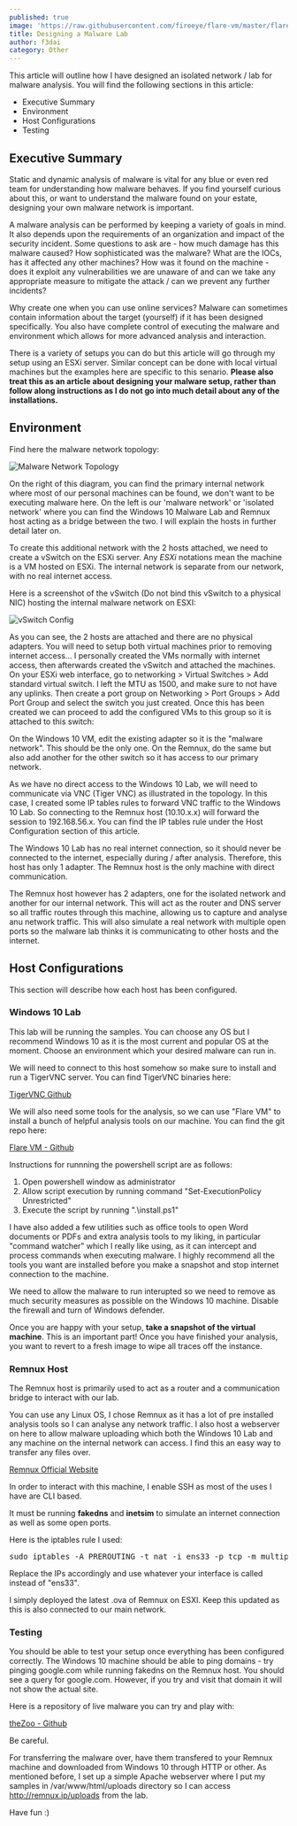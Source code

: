 ```yaml
---
published: true
image: 'https://raw.githubusercontent.com/fireeye/flare-vm/master/flarevm.png'
title: Designing a Malware Lab
author: f3dai
category: Other
---
```


This article will outline how I have designed an isolated network / lab for malware analysis. You will find the following sections in this article:

 - Executive Summary
 - Environment
 - Host Configurations
 - Testing

## Executive Summary

Static and dynamic analysis of malware is vital for any blue or even red team for understanding how malware behaves. If you find yourself curious about this, or want to understand the malware found on your estate, designing your own malware network is important. 

A malware analysis can be performed by keeping a variety of goals in mind. It also depends upon the requirements of an organization and impact of the security incident. Some questions to ask are - how much damage has this malware caused? How sophisticated was the malware? What are the IOCs, has it affected any other machines? How was it found on the machine - does it exploit any vulnerabilities we are unaware of and can we take any appropriate measure to mitigate the attack / can we prevent any further incidents? 

Why create one when you can use online services? Malware can sometimes contain information about the target (yourself) if it has been designed specifically. You also have complete control of executing the malware and environment which allows for more advanced analysis and interaction.

There is a variety of setups you can do but this article will go through my setup using an ESXi server. Similar concept can be done with local virtual machines but the examples here are specific to this senario. **Please also treat this as an article about designing your malware setup, rather than follow along instructions as I do not go into much detail about any of the installations.**

## Environment

Find here the malware network topology:

![Malware Network Topology](https://imgur.com/5JpTMKR.png)

On the right of this diagram, you can find the primary internal network where most of our personal machines can be found, we don't want to be executing malware here. On the left is our 'malware network' or 'isolated network' where you can find the Windows 10 Malware Lab and Remnux host acting as a bridge between the two. I will explain the hosts in further detail later on. 

To create this additional network with the 2 hosts attached, we need to create a vSwitch on the ESXi server. Any _ESXi_ notations mean the machine is a VM hosted on ESXi. The internal network is separate from our network, with no real internet access. 

Here is a screenshot of the vSwitch (Do not bind this vSwitch to a physical NIC) hosting the internal malware network on ESXI:

![vSwitch Config](https://imgur.com/hOJJjKx.png)

As you can see, the 2 hosts are attached and there are no physical adapters. You will need to setup both virtual machines prior to removing internet access... I personally created the VMs normally with internet access, then afterwards created the vSwitch and attached the machines. On your ESXi web interface, go to networking > Virtual Switches > Add standard virtual switch. I left the MTU as 1500, and make sure to not have any uplinks. Then create a port group on Networking > Port Groups > Add Port Group and select the switch you just created. Once this has been created we can proceed to add the configured VMs to this group so it is attached to this switch:

On the Windows 10 VM, edit the existing adapter so it is the "malware network". This should be the only one. On the Remnux, do the same but also add another for the other switch so it has access to our primary network. 

As we have no direct access to the Windows 10 Lab, we will need to communicate via VNC (Tiger VNC) as illustrated in the topology. In this case, I created some IP tables rules to forward VNC traffic to the Windows 10 Lab. So connecting to the Remnux host (10.10.x.x) will forward the session to 192.168.56.x. You can find the IP tables rule under the Host Configuration section of this article. 

The Windows 10 Lab has no real internet connection, so it should never be connected to the internet, especially during / after analysis. Therefore, this host has only 1 adapter. The Remnux host is the only machine with direct communication. 

The Remnux host however has 2 adapters, one for the isolated network and another for our internal network. This will act as the router and DNS server so all traffic routes through this machine, allowing us to capture and analyse anu network traffic. This will also simulate a real network with multiple open ports so the malware lab thinks it is communicating to other hosts and the internet. 

## Host Configurations

This section will describe how each host has been configured. 

### Windows 10 Lab

This lab will be running the samples. You can choose any OS but I recommend Windows 10 as it is the most current and popular OS at the moment. Choose an environment which your desired malware can run in. 

We will need to connect to this host somehow so make sure to install and run a TigerVNC server. You can find TigerVNC binaries here:

[TigerVNC Github](https://github.com/TigerVNC/tigervnc/releases)

We will also need some tools for the analysis, so we can use "Flare VM" to install a bunch of helpful analysis tools on our machine. You can find the git repo here:

[Flare VM - Github](https://github.com/fireeye/flare-vm)

Instructions for runnning the powershell script are as follows:

 1) Open powershell window as administrator
 2) Allow script execution by running command "Set-ExecutionPolicy Unrestricted"
 3) Execute the script by running ".\install.ps1"

I have also added a few utilities such as office tools to open Word documents or PDFs and extra analysis tools to my liking, in particular "command watcher" which I really like using, as it can intercept and process commands when executing malware. I highly recommend all the tools you want are installed before you make a snapshot and stop internet connection to the machine. 

We need to allow the malware to run interupted so we need to remove as much security measures as possible on the Windows 10 machine. Disable the firewall and turn of Windows defender. 

Once you are happy with your setup, **take a snapshot of the virtual machine**. This is an important part! Once you have finished your analysis, you want to revert to a fresh image to wipe all traces off the instance.

### Remnux Host

The Remnux host is primarily used to act as a router and a communication bridge to interact with our lab.

You can use any Linux OS, I chose Remnux as it has a lot of pre installed analysis tools so I can analyse any network traffic. I also host a webserver on here to allow malware uploading which both the Windows 10 Lab and any machine on the internal network can access. I find this an easy way to transfer any files over. 

[Remnux Official Website](https://remnux.org/)

In order to interact with this machine, I enable SSH as most of the uses I have are CLI based. 

It must be running **fakedns** and **inetsim** to simulate an internet connection as well as some open ports. 

Here is the iptables rule I used:

<pre>sudo iptables -A PREROUTING -t nat -i ens33 -p tcp -m multiport --dports 5900,5901,5902,5903 -j DNAT --to 192.168.56.x</pre>

Replace the IPs accordingly and use whatever your interface is called instead of "ens33". 

I simply deployed the latest .ova of Remnux on ESXI. Keep this updated as this is also connected to our main network. 

### Testing

You should be able to test your setup once everything has been configured correctly. The Windows 10 machine should be able to ping domains - try pinging google.com while running fakedns on the Remnux host. You should see a query for google.com. However, if you try and visit that domain it will not show the actual site. 

Here is a repository of live malware you can try and play with:

[theZoo - Github](https://github.com/ytisf/theZoo) 

Be careful.

For transferring the malware over, have them transfered to your Remnux machine and downloaded from Windows 10 through HTTP or other. As mentioned before, I set up a simple Apache webserver where I put my samples in /var/www/html/uploads directory so I can access http://remnux.ip/uploads from the lab.

Have fun :)
